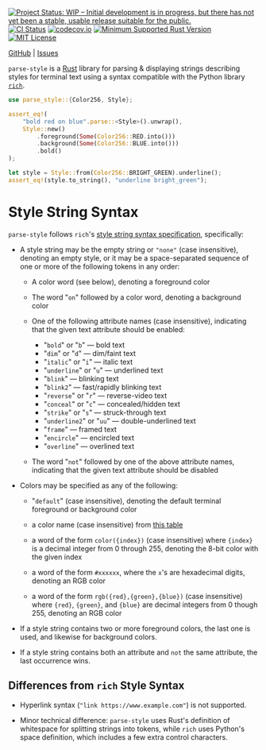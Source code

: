 [![Project Status: WIP – Initial development is in progress, but there has not yet been a stable, usable release suitable for the public.](https://www.repostatus.org/badges/latest/wip.svg)](https://www.repostatus.org/#wip)
[![CI Status](https://github.com/jwodder/parse-style/actions/workflows/test.yml/badge.svg)](https://github.com/jwodder/parse-style/actions/workflows/test.yml)
[![codecov.io](https://codecov.io/gh/jwodder/parse-style/branch/main/graph/badge.svg)](https://codecov.io/gh/jwodder/parse-style)
[![Minimum Supported Rust Version](https://img.shields.io/badge/MSRV-1.80-orange)](https://www.rust-lang.org)
[![MIT License](https://img.shields.io/github/license/jwodder/parse-style.svg)](https://opensource.org/licenses/MIT)

[GitHub](https://github.com/jwodder/parse-style) | [Issues](https://github.com/jwodder/parse-style/issues)

`parse-style` is a [Rust](https://www.rust-lang.org) library for parsing &
displaying strings describing styles for terminal text using a syntax
compatible with the Python library
[`rich`](https://github.com/Textualize/rich).

```rust
use parse_style::{Color256, Style};

assert_eq!(
    "bold red on blue".parse::<Style>().unwrap(),
    Style::new()
        .foreground(Some(Color256::RED.into()))
        .background(Some(Color256::BLUE.into()))
        .bold()
);

let style = Style::from(Color256::BRIGHT_GREEN).underline();
assert_eq!(style.to_string(), "underline bright_green");
```

Style String Syntax
===================

`parse-style` follows `rich`'s [style string syntax specification][syntax],
specifically:

- A style string may be the empty string or `"none"` (case insensitive),
  denoting an empty style, or it may be a space-separated sequence of one or
  more of the following tokens in any order:

    - A color word (see below), denoting a foreground color

    - The word "`on`" followed by a color word, denoting a background color

    - One of the following attribute names (case insensitive), indicating that
      the given text attribute should be enabled:
        - "`bold`" or "`b`" — bold text
        - "`dim`" or "`d`" — dim/faint text
        - "`italic`" or "`i`" — italic text
        - "`underline`" or "`u`" — underlined text
        - "`blink`" — blinking text
        - "`blink2`" — fast/rapidly blinking text
        - "`reverse`" or "`r`" — reverse-video text
        - "`conceal`" or "`c`" — concealed/hidden text
        - "`strike`" or "`s`" — struck-through text
        - "`underline2`" or "`uu`" — double-underlined text
        - "`frame`" — framed text
        - "`encircle`" — encircled text
        - "`overline`" — overlined text

    - The word "`not`" followed by one of the above attribute names, indicating
      that the given text attribute should be disabled

- Colors may be specified as any of the following:

    - "`default`" (case insensitive), denoting the default terminal foreground
      or background color

    - a color name (case insensitive) from [this table][colors]

    - a word of the form `color({index})` (case insensitive) where `{index}` is
      a decimal integer from 0 through 255, denoting the 8-bit color with the
      given index

    - a word of the form `#xxxxxx`, where the `x`'s are hexadecimal digits,
      denoting an RGB color

    - a word of the form `rgb({red},{green},{blue})` (case insensitive) where
      `{red}`, `{green}`, and `{blue}` are decimal integers from 0 though 255,
      denoting an RGB color

- If a style string contains two or more foreground colors, the last one is
  used, and likewise for background colors.

- If a style string contains both an attribute and `not` the same attribute,
  the last occurrence wins.

[syntax]: https://rich.readthedocs.io/en/stable/style.html
[colors]: https://rich.readthedocs.io/en/stable/appendix/colors.html

Differences from `rich` Style Syntax
------------------------------------

- Hyperlink syntax (`"link https://www.example.com"`) is not supported.

- Minor technical difference: `parse-style` uses Rust's definition of
  whitespace for splitting strings into tokens, while `rich` uses Python's
  space definition, which includes a few extra control characters.
